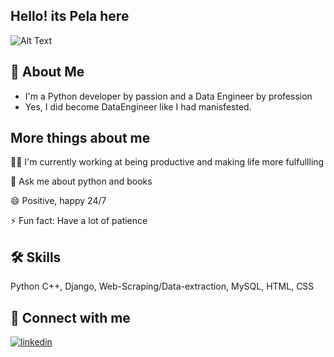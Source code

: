 
## Hello! its Pela here



![Alt Text](https://media2.giphy.com/media/v1.Y2lkPTc5MGI3NjExY21zNjBjb2podmt4aHh3NDdzYTRxeTJscWVscDNhZmdxeHN0enB4YSZlcD12MV9pbnRlcm5hbF9naWZfYnlfaWQmY3Q9Zw/kanka5wfr3BxGpLRQu/giphy.gif)




## 🚀 About Me
- I'm a Python developer by passion and a Data Engineer by profession 
- Yes, I did become DataEngineer like I had manisfested.

## More things about me
👩‍💻 I'm currently working at being productive and making life more fulfullling

💬 Ask me about python and books

😄 Positive, happy 24/7 

⚡️ Fun fact: Have a lot of patience 


## 🛠 Skills
Python C++, Django, Web-Scraping/Data-extraction, MySQL, HTML, CSS


## 🔗 Connect with me
[![linkedin](https://img.shields.io/badge/linkedin-0A66C2?style=for-the-badge&logo=linkedin&logoColor=white)](https://www.linkedin.com/in/nishapela/)

